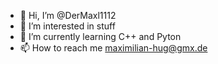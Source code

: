 - 👋 Hi, I’m @DerMaxl1112
- 👀 I’m interested in stuff
- 🌱 I’m currently learning C++ and Pyton
- 📫 How to reach me maximilian-hug@gmx.de

<!---
DerMaxl1112/DerMaxl1112 is a ✨ special ✨ repository because its `README.md` (this file) appears on your GitHub profile.
You can click the Preview link to take a look at your changes.
--->
